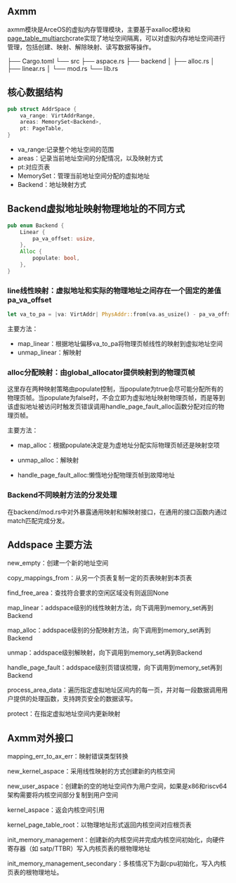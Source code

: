 ## Axmm

axmm模块是ArceOS的虚拟内存管理模块，主要基于axalloc模块和[page_table_multiarch](https://github.com/arceos-org/page_table_multiarch)crate实现了地址空间隔离，可以对虚拟内存地址空间进行管理，包括创建、映射、解除映射、读写数据等操作。

├── Cargo.toml
└── src
    ├── aspace.rs
    ├── backend
    │    ├── alloc.rs
    │    ├── linear.rs
    │    └── mod.rs
    └── lib.rs


## 核心数据结构

```rust
pub struct AddrSpace {
    va_range: VirtAddrRange,
    areas: MemorySet<Backend>,
    pt: PageTable,
}
```

+ va_range:记录整个地址空间的范围
+ areas：记录当前地址空间的分配情况，以及映射方式
+ pt:对应页表
+ MemorySet：管理当前地址空间分配的虚拟地址
+ Backend：地址映射方式

## Backend虚拟地址映射物理地址的不同方式

```rust
pub enum Backend {
    Linear {
        pa_va_offset: usize,
    },
    Alloc {
        populate: bool,
    },
}
```

### line线性映射：虚拟地址和实际的物理地址之间存在一个固定的差值pa_va_offset

  ```rust
let va_to_pa = |va: VirtAddr| PhysAddr::from(va.as_usize() - pa_va_offset);
  ```

主要方法：

+ map_linear：根据地址偏移va_to_pa将物理页帧线性的映射到虚拟地址空间
+ unmap_linear：解映射

### alloc分配映射：由global_allocator提供映射到的物理页帧

这里存在两种映射策略由populate控制，当populate为true会尽可能分配所有的物理页帧。当populate为false时，不会立即为虚拟地址映射物理页帧，而是等到该虚拟地址被访问时触发页错误调用handle_page_fault_alloc函数分配对应的物理页帧。

主要方法：    

+  map_alloc：根据populate决定是为虚地址分配实际物理页帧还是映射空项

+ unmap_alloc：解映射
+ handle_page_fault_alloc:懒惰地分配物理页帧到故障地址

### Backend不同映射方法的分发处理

在backend/mod.rs中对外暴露通用映射和解映射接口，在通用的接口函数内通过match匹配完成分发。

## Addspace 主要方法

new_empty：创建一个新的地址空间

copy_mappings_from：从另一个页表复制一定的页表映射到本页表

find_free_area：查找符合要求的空闲区域没有则返回None

map_linear：addspace级别的线性映射方法，向下调用到memory_set再到Backend

map_alloc：addspace级别的分配映射方法，向下调用到memory_set再到Backend

unmap：addspace级别解映射，向下调用到memory_set再到Backend

handle_page_fault：addspace级别页错误梳理，向下调用到memory_set再到Backend

process_area_data：遍历指定虚拟地址区间内的每一页，并对每一段数据调用用户提供的处理函数，支持跨页安全的数据读写。

protect：在指定虚拟地址空间内更新映射

## Axmm对外接口

mapping_err_to_ax_err：映射错误类型转换

new_kernel_aspace：采用线性映射的方式创建新的内核空间

new_user_aspace：创建新的空的地址空间作为用户空间，如果是x86和riscv64架构需要将内核空间部分复制到用户空间

kernel_aspace：返会内核空间引用

kernel_page_table_root：以物理地址形式返回内核空间对应根页表

init_memory_management：创建新的内核空间并完成内核空间初始化，向硬件寄存器（如 satp/TTBR）写入内核页表的根物理地址

init_memory_management_secondary：多核情况下为副cpu初始化，写入内核页表的根物理地址。
